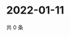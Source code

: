 # 2022-01-11

共 0 条

<!-- BEGIN WEIBO -->
<!-- 最后更新时间 Tue Jan 11 2022 17:15:53 GMT+0800 (China Standard Time) -->

<!-- END WEIBO -->
